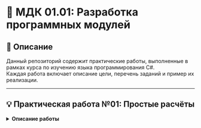 # 📘 МДК 01.01: Разработка программных модулей

## 📝 Описание
Данный репозиторий содержит практические работы, выполненные в рамках курса по изучению языка программирования C#.  
Каждая работа включает описание цели, перечень заданий и пример их реализации.

---

## 💡 Практическая работа №01: Простые расчёты

<details>
<summary><b>Описание работы</b></summary>

### Цель:
Получить базовые навыки работы с консолью, арифметическими операциями и системой ввода/вывода в языке C#.

### 📌 Содержание:
- [📜 Задания](./PR-01/Zadaniya.txt)  
- [💻 Код программы](./PR-01/PR-01/Program.cs)  

</details>  
